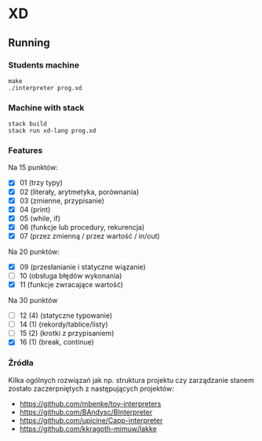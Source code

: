 # XD

## Running

### Students machine
```
make
./interpreter prog.xd
```

### Machine with stack
```
stack build
stack run xd-lang prog.xd
```

### Features
Na 15 punktów:
* [x] 01 (trzy typy)
* [x] 02 (literały, arytmetyka, porównania)
* [x] 03 (zmienne, przypisanie)
* [x] 04 (print)
* [x] 05 (while, if)
* [x] 06 (funkcje lub procedury, rekurencja)
* [x] 07 (przez zmienną / przez wartość / in/out)

Na 20 punktów:
* [x] 09 (przesłanianie i statyczne wiązanie)
* [ ] 10 (obsługa błędów wykonania)
* [x] 11 (funkcje zwracające wartość)

Na 30 punktów
* [ ] 12 (4) (statyczne typowanie)
* [ ] 14 (1) (rekordy/tablice/listy)
* [ ] 15 (2) (krotki z przypisaniem)
* [x] 16 (1) (break, continue)

### Źródła
Kilka ogólnych rozwiązań jak np. struktura projektu czy zarządzanie stanem
zostało zaczerpniętych z następujących projektów:
* https://github.com/mbenke/toy-interpreters
* https://github.com/BAndysc/BInterpreter
* https://github.com/upicine/Capp-interpreter
* https://github.com/kkragoth-mimuw/lakke

